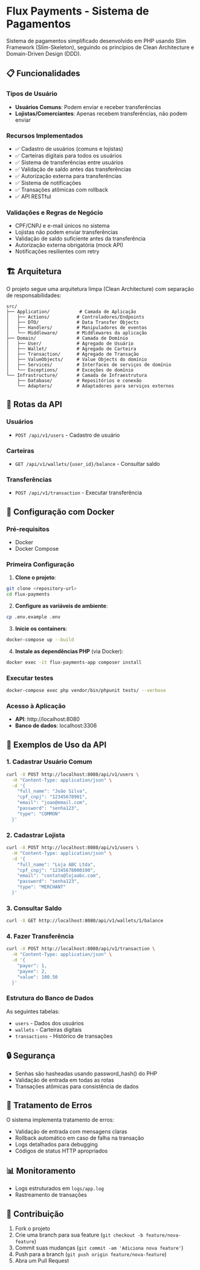 # Flux Payments - Sistema de Pagamentos

Sistema de pagamentos simplificado desenvolvido em PHP usando Slim Framework (Slim-Skeleton), seguindo os princípios de Clean Architecture e Domain-Driven Design (DDD).

## 📋 Funcionalidades

### Tipos de Usuário
- **Usuários Comuns**: Podem enviar e receber transferências
- **Lojistas/Comerciantes**: Apenas recebem transferências, não podem enviar

### Recursos Implementados
- ✅ Cadastro de usuários (comuns e lojistas)
- ✅ Carteiras digitais para todos os usuários
- ✅ Sistema de transferências entre usuários
- ✅ Validação de saldo antes das transferências
- ✅ Autorização externa para transferências
- ✅ Sistema de notificações
- ✅ Transações atômicas com rollback
- ✅ API RESTful

### Validações e Regras de Negócio
- CPF/CNPJ e e-mail únicos no sistema
- Lojistas não podem enviar transferências
- Validação de saldo suficiente antes da transferência
- Autorização externa obrigatória (mock API)
- Notificações resilientes com retry

## 🏗️ Arquitetura

O projeto segue uma arquitetura limpa (Clean Architecture) com separação de responsabilidades:

```
src/
├── Application/           # Camada de Aplicação
│   ├── Actions/          # Controladores/Endpoints
│   ├── DTO/              # Data Transfer Objects
│   ├── Handlers/         # Manipuladores de eventos
│   └── Middleware/       # Middlewares da aplicação
├── Domain/               # Camada de Domínio
│   ├── User/             # Agregado de Usuário
│   ├── Wallet/           # Agregado de Carteira
│   ├── Transaction/      # Agregado de Transação
│   ├── ValueObjects/     # Value Objects do domínio
│   ├── Services/         # Interfaces de serviços de domínio
│   └── Exceptions/       # Exceções de domínio
└── Infrastructure/       # Camada de Infraestrutura
    ├── Database/         # Repositórios e conexão
    └── Adapters/         # Adaptadores para serviços externos
```

## 🚀 Rotas da API

### Usuários
- `POST /api/v1/users` - Cadastro de usuário

### Carteiras
- `GET /api/v1/wallets/{user_id}/balance` - Consultar saldo

### Transferências
- `POST /api/v1/transaction` - Executar transferência

## 🐳 Configuração com Docker

### Pré-requisitos
- Docker
- Docker Compose

### Primeira Configuração

1. **Clone o projeto**:
```bash
git clone <repository-url>
cd flux-payments
```

2. **Configure as variáveis de ambiente**:
```bash
cp .env.example .env
```

3. **Inicie os containers**:
```bash
docker-compose up --build
```

4. **Instale as dependências PHP** (via Docker):
```bash
docker exec -it flux-payments-app composer install
```

### Executar testes

```bash
docker-compose exec php vendor/bin/phpunit tests/ --verbose

```

### Acesso à Aplicação

- **API**: http://localhost:8080
- **Banco de dados**: localhost:3306

## 📝 Exemplos de Uso da API

### 1. Cadastrar Usuário Comum
```bash
curl -X POST http://localhost:8080/api/v1/users \
  -H "Content-Type: application/json" \
  -d '{
    "full_name": "João Silva",
    "cpf_cnpj": "12345678901",
    "email": "joao@email.com",
    "password": "senha123",
    "type": "COMMON"
  }'
```

### 2. Cadastrar Lojista
```bash
curl -X POST http://localhost:8080/api/v1/users \
  -H "Content-Type: application/json" \
  -d '{
    "full_name": "Loja ABC Ltda",
    "cpf_cnpj": "12345678000190",
    "email": "contato@lojaabc.com",
    "password": "senha123",
    "type": "MERCHANT"
  }'
```

### 3. Consultar Saldo
```bash
curl -X GET http://localhost:8080/api/v1/wallets/1/balance
```

### 4. Fazer Transferência
```bash
curl -X POST http://localhost:8080/api/v1/transaction \
  -H "Content-Type: application/json" \
  -d '{
    "payer": 1,
    "payee": 2,
    "value": 100.50
  }'
```

### Estrutura do Banco de Dados
As seguintes tabelas:

- `users` - Dados dos usuários
- `wallets` - Carteiras digitais
- `transactions` - Histórico de transações

## 🔒 Segurança

- Senhas são hasheadas usando password_hash() do PHP
- Validação de entrada em todas as rotas
- Transações atômicas para consistência de dados

## 🚨 Tratamento de Erros

O sistema implementa tratamento de erros:

- Validação de entrada com mensagens claras
- Rollback automático em caso de falha na transação
- Logs detalhados para debugging
- Códigos de status HTTP apropriados

## 📊 Monitoramento

- Logs estruturados em `logs/app.log`
- Rastreamento de transações

## 🤝 Contribuição

1. Fork o projeto
2. Crie uma branch para sua feature (`git checkout -b feature/nova-feature`)
3. Commit suas mudanças (`git commit -am 'Adiciona nova feature'`)
4. Push para a branch (`git push origin feature/nova-feature`)
5. Abra um Pull Request
